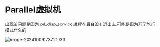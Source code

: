 # Parallel虚拟机

出现该问题是因为 prl_disp_service 进程在后台没有退出去,可能是因为开了旅行模式什么的

![image-20241009173721033](https://p.ipic.vip/9int1p.png)